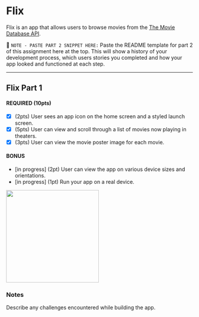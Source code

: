 # Flix

Flix is an app that allows users to browse movies from the [The Movie Database API](http://docs.themoviedb.apiary.io/#).

📝 `NOTE - PASTE PART 2 SNIPPET HERE:` Paste the README template for part 2 of this assignment here at the top. This will show a history of your development process, which users stories you completed and how your app looked and functioned at each step.

---

## Flix Part 1

#### REQUIRED (10pts)
- [x] (2pts) User sees an app icon on the home screen and a styled launch screen.
- [x] (5pts) User can view and scroll through a list of movies now playing in theaters.
- [x] (3pts) User can view the movie poster image for each movie.

#### BONUS
- [in progress] (2pt) User can view the app on various device sizes and orientations.
- [in progress] (1pt) Run your app on a real device.

<img src="http://g.recordit.co/2e9Br2lzwL.gif" width=250><br>

### Notes
Describe any challenges encountered while building the app.
